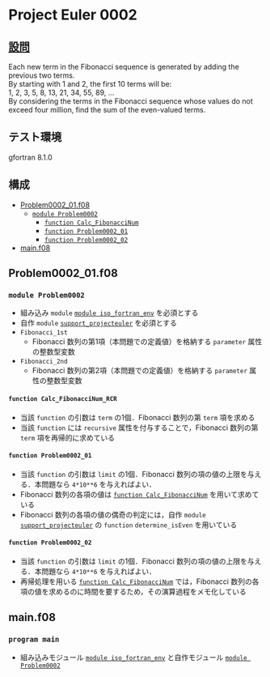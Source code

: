 # Project Euler 0002 #

## [設問](https://projecteuler.net/problem=2) ##

Each new term in the Fibonacci sequence is generated by adding the previous two terms.  
By starting with 1 and 2, the first 10 terms will be:  
  1, 2, 3, 5, 8, 13, 21, 34, 55, 89, ...  
By considering the terms in the Fibonacci sequence whose values do not exceed four million, find the sum of the even-valued terms.

## テスト環境 ##
gfortran 8.1.0

## 構成 ##

- [Problem0002_01.f08](#problem0002_01f08)
  - [`module Problem0002`](#module-problem0002)
    - [`function Calc_FibonacciNum`](#function-calc_fibonaccinum)
    - [`function Problem0002_01`](#function-problem0002_01)
    - [`function Problem0002_02`](#function-problem0002_02)
- [main.f08](#mainf08)

## Problem0002_01.f08 ##

### `module Problem0002` ###

- 組み込み `module` [`module iso_fortran_env`](https://gcc.gnu.org/onlinedocs/gfortran/ISO_005fFORTRAN_005fENV.html) を必須とする
- 自作 `module` [`support_projecteuler`](../support/support_projecteuler.f08) を必須とする
- `Fibonacci_1st`
  - Fibonacci 数列の第1項（本問題での定義値）を格納する `parameter` 属性の整数型変数
- `Fibonacci_2nd`
  - Fibonacci 数列の第2項（本問題での定義値）を格納する `parameter` 属性の整数型変数

#### `function Calc_FibonacciNum_RCR` ####

- 当該 `function` の引数は `term` の1個．Fibonacci 数列の第 `term` 項を求める
- 当該 `function` には `recursive` 属性を付与することで，Fibonacci 数列の第 `term` 項を再帰的に求めている

#### `function Problem0002_01` ####

- 当該 `function` の引数は `limit` の1個．Fibonacci 数列の項の値の上限を与える．本問題なら `4*10**6` を与えればよい．
- Fibonacci 数列の各項の値は [`function Calc_FibonacciNum`](#function-calc_fibonaccinum) を用いて求めている
- Fibonacci 数列の各項の値の偶奇の判定には，自作 `module` [`support_projecteuler`](../support/support_projecteuler.f08) の `function` `determine_isEven` を用いている

#### `function Problem0002_02` ####

- 当該 `function` の引数は `limit` の1個．Fibonacci 数列の項の値の上限を与える．本問題なら `4*10**6` を与えればよい．
- 再帰処理を用いる [`function Calc_FibonacciNum`](#function-calc_fibonaccinum) では，Fibonacci 数列の各項の値を求めるのに時間を要するため，その演算過程をメモ化している

## main.f08 ##

### `program main` ###

- 組み込みモジュール [`module iso_fortran_env`](https://gcc.gnu.org/onlinedocs/gfortran/ISO_005fFORTRAN_005fENV.html) と自作モジュール [`module Problem0002`](Problem0002_01.f08)
